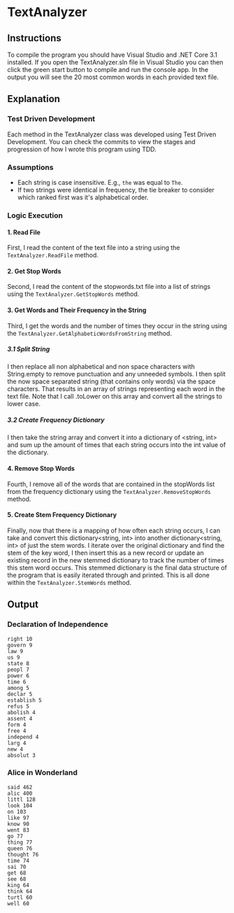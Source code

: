# TextAnalyzer
## Instructions
To compile the program you should have Visual Studio and .NET Core 3.1 installed. If you open the TextAnalyzer.sln file in Visual Studio you can then click the green start button to compile and run the console app. In the output you will see the 20 most common words in each provided text file.
## Explanation
### Test Driven Development
Each method in the TextAnalyzer class was developed using Test Driven Development. You can check the commits to view the stages and progression of how I wrote this program using TDD. 
### Assumptions
- Each string is case insensitive. E.g., `the` was equal to `The`. 
- If two strings were identical in frequency, the tie breaker to consider which ranked first was it's alphabetical order.
### Logic Execution
#### 1. Read File
First, I read the content of the text file into a string using the `TextAnalyzer.ReadFile` method. 
#### 2. Get Stop Words
Second, I read the content of the stopwords.txt file into a list of strings using the `TextAnalyzer.GetStopWords` method.
#### 3. Get Words and Their Frequency in the String
Third, I get the words and the number of times they occur in the string using the `TextAnalyzer.GetAlphabeticWordsFromString` method. 
##### 3.1 Split String
I then replace all non alphabetical and non space characters with String.empty to remove punctuation and any unneeded symbols. I then split the now space separated string (that contains only words) via the space characters. That results in an array of strings representing each word in the text file. Note that I call .toLower on this array and convert all the strings to lower case. 
##### 3.2 Create Frequency Dictionary
I then take the string array and convert it into a dictionary of <string, int> and sum up the amount of times that each string occurs into the int value of the dictionary.
#### 4. Remove Stop Words
Fourth, I remove all of the words that are contained in the stopWords list from the frequency dictionary using the `TextAnalyzer.RemoveStopWords` method.
#### 5. Create Stem Frequency Dictionary
Finally, now that there is a mapping of how often each string occurs, I can take and convert this dictionary<string, int> into another dictionary<string, int> of just the stem words. I iterate over the original dictionary and find the stem of the key word, I then insert this as a new record or update an existing record in the new stemmed dictionary to track the number of times this stem word occurs. This stemmed dictionary is the final data structure of the program that is easily iterated through and printed. This is all done within the `TextAnalyzer.StemWords` method.

## Output
### Declaration of Independence
    right 10
    govern 9
    law 9
    us 9
    state 8
    peopl 7
    power 6
    time 6
    among 5
    declar 5
    establish 5
    refus 5
    abolish 4
    assent 4
    form 4
    free 4
    independ 4
    larg 4
    new 4
    absolut 3
    
### Alice in Wonderland
    said 462
    alic 400
    littl 128
    look 104
    on 103
    like 97
    know 90
    went 83
    go 77
    thing 77
    queen 76
    thought 76
    time 74
    sai 70
    get 68
    see 68
    king 64
    think 64
    turtl 60
    well 60
